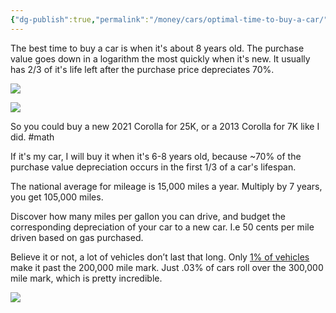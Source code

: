 ```yaml
---
{"dg-publish":true,"permalink":"/money/cars/optimal-time-to-buy-a-car/","created":"Aug 2, 2021, 9:46 AM"}
---
```



The best time to buy a car is when it's about 8 years old. The purchase value goes down in a logarithm the most quickly when it's new. It usually has 2/3 of it's life left after the purchase price depreciates 70%.

![](https://upload.wikimedia.org/wikipedia/commons/thumb/5/5d/Depreciation_car.svg/1200px-Depreciation_car.svg.png)

![](https://retireby40.org/wp-content/uploads/2012/04/car_depreciation.jpg)

So you could buy a new 2021 Corolla for 25K, or a 2013 Corolla for 7K like I did. #math

If it's my car, I will buy it when it's 6-8 years old, because ~70% of the purchase value depreciation occurs in the first 1/3 of a car's lifespan.

The national average for mileage is 15,000 miles a year. Multiply by 7 years, you get 105,000 miles.

Discover how many miles per gallon you can drive, and budget the corresponding depreciation of your car to a new car. I.e 50 cents per mile driven based on gas purchased.

Believe it or not, a lot of vehicles don’t last that long. Only [1% of vehicles](https://kiss951.com/2022/08/15/these-vehicles-are-the-most-likely-to-reach-over-300k-miles/) make it past the 200,000 mile mark. Just .03% of cars roll over the 300,000 mile mark, which is pretty incredible.

![](https://www.automd.com/images/about/AutoMD-Chart-072312.jpg)